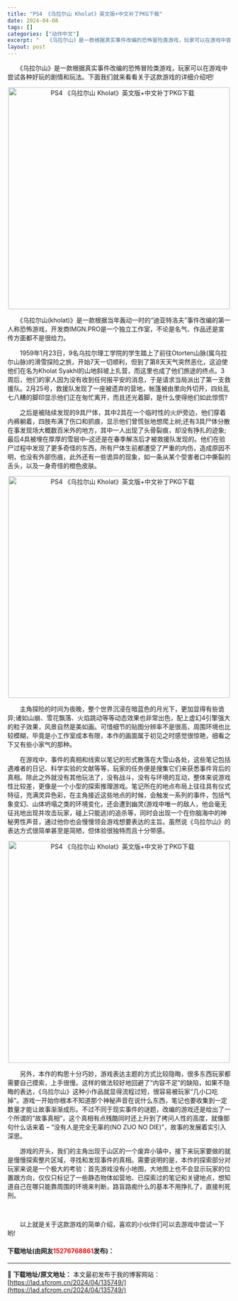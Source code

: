 ```yaml
---
title: "PS4 《乌拉尔山 Kholat》英文版+中文补丁PKG下载"
date: 2024-04-08
tags: []
categories: ["动作中文"]
excerpt: "　　《乌拉尔山》是一款根据真实事件改编的恐怖冒险类游戏，玩家可以在游戏中尝试各种好玩的剧情和玩法。下面我们就来看看关于这款游戏的详细介绍吧! 　　《乌拉尔山(kholat)》是一款根据当年轰动一时的&ldquo;迪亚特洛夫&rdquo;事件改编的第一人称恐怖游戏，开发商IMGN.PRO是一个独立工作&hellip;"
layout: post
---
```


 <p>　　《乌拉尔山》是一款根据真实事件改编的恐怖冒险类游戏，玩家可以在游戏中尝试各种好玩的剧情和玩法。下面我们就来看看关于这款游戏的详细介绍吧!</p> <p align="center"><img align="" border="0" src="https://lad.sfcrom.cn/wp-content/uploads/2024/04/20240408_66135864e59ae.webp" width="500" alt="PS4 《乌拉尔山 Kholat》英文版+中文补丁PKG下载" /></p> <p>　　《乌拉尔山(kholat)》是一款根据当年轰动一时的&ldquo;迪亚特洛夫&rdquo;事件改编的第一人称恐怖游戏，开发商IMGN.PRO是一个独立工作室，不论是名气、作品还是宣传方面都不是很给力。</p> <p>　　1959年1月23日，9名乌拉尔理工学院的学生踏上了前往Otorten山脉(属乌拉尔山脉)的滑雪探险之旅，开始7天一切顺利，但到了第8天天气突然恶化，这迫使他们在名为Kholat Syakhl的山地斜坡上扎营，而这里也成了他们旅途的终点。3周后，他们的家人因为没有收到任何报平安的消息，于是请求当局派出了第一支救援队。2月25号，救援队发现了一座被遗弃的营地，帐篷被由里向外切开，四处乱七八糟的脚印显示他们正在匆忙离开，而且还光着脚，是什么使得他们如此惊慌?</p> <p>　　之后是被陆续发现的9具尸体，其中2具在一个临时性的火炉旁边，他们穿着内裤躺着，四肢布满了伤口和抓痕，显示他们曾慌张地想爬上树;还有3具尸体分散在事发现场大概数百米外的地方，其中一人出现了头骨裂痕，却没有挣扎的迹象;最后4具被埋在厚厚的雪层中&ndash;这还是在春季解冻后才被救援队发现的。他们在验尸过程中发现了更多奇怪的东西，所有尸体生前都遭受了严重的内伤，造成原因不明，也没有外部伤痕，此外还有一些诡异的现象，如一条从某个受害者口中撕裂的舌头，以及一身奇怪的橙色皮肤。</p> <p align="center"><img align="" border="0" src="https://lad.sfcrom.cn/wp-content/uploads/2024/04/20240408_661358653c956.webp" width="500" alt="PS4 《乌拉尔山 Kholat》英文版+中文补丁PKG下载" /></p> <p>　　主角探险的时间为夜晚，整个世界沉浸在暗蓝色的月光下，更加显得有些诡异;诸如山崩、雪花飘落、火焰跳动等等动态效果也非常出色，配上虚幻4引擎强大的粒子效果，风景自然是美如画。可惜细节的贴图分辨率不是很高，周围环境也比较模糊，毕竟是小工作室成本有限，本作的画面属于初见之时感觉很惊艳，细看之下又有些小家气的那种。</p> <p>　　在游戏中，事件的真相和线索以笔记的形式散落在大雪山各处，这些笔记包括遇难者的日记、科学实验的文献等等，玩家的任务便是搜集它们来获悉事件背后的真相。除此之外就没有其他玩法了，没有战斗，没有与环境的互动，整体来说游戏性比较差，更像是一个小型的探索推理游戏。笔记所在的地点布局上往往具有仪式特征，充满灵异色彩，在主角接近这些地点的时候，会触发一系列的事件，包括气象变幻、山体坍塌之类的环境变化，还会遭到幽灵(游戏中唯一的敌人，他会毫无征兆地出现并攻击玩家，碰上只能逃)的追杀等，同时会出现一个在你脑海中的神秘男性声音，通过他你也会慢慢领会游戏想要表达的主旨。虽然说《乌拉尔山》的表达方式很简单甚至是简陋，但体验很独特而且十分带感。</p> <p align="center"><img align="" border="0" src="https://lad.sfcrom.cn/wp-content/uploads/2024/04/20240408_66135865a4b81.webp" width="500" alt="PS4 《乌拉尔山 Kholat》英文版+中文补丁PKG下载" /></p> <p>　　另外，本作的构思十分巧妙，游戏表达主题的方式比较隐晦，很多东西玩家都需要自己摸索，上手很慢。这样的做法较好地回避了&ldquo;内容不足&rdquo;的缺陷，如果不隐晦的表达，《乌拉尔山》这种小作品就显得流程过短，很容易被玩家&ldquo;几小口吃掉&rdquo;。游戏一开始你根本不知道那个神秘声音在说什么东西，笔记也要收集到一定数量才能让故事渐渐成形。不过不同于现实事件的谜题，改编的游戏还是给出了一个所谓的&ldquo;故事真相&rdquo;，这个真相有点残酷同时还上升到了拷问人性的高度，就像那句什么话来着 &ndash; &ldquo;没有人是完全无辜的(NO ZUO NO DIE)&rdquo;，故事的发展着实引入深思。</p> <p>　　游戏的开头，我们的主角出现于山区的一个废弃小镇中，接下来玩家要做的就是慢慢探索整片区域，寻找和发现事件的真相。需要说明的是，本作的探索部分对玩家来说是一个极大的考验：首先游戏没有小地图，大地图上也不会显示玩家的位置跟方向，仅仅只标记了一些静态物体如营地、已探索过的笔记和关键地点，想知道自己在哪只能靠周围的环境来判断，路盲路痴什么的基本不用挣扎了，直接判死刑。</p> <p>&nbsp;</p> <p>　　以上就是关于这款游戏的简单介绍，喜欢的小伙伴们可以去游戏中尝试一下哟!</p> <p><h4>下载地址(由网友<font color="red">15276768861</font>发布)：</h4></p> 

---
📖 **下载地址/原文地址：** 本文最初发布于我的博客网站：[https://lad.sfcrom.cn/2024/04/135749/](https://lad.sfcrom.cn/2024/04/135749/)
